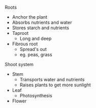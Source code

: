 Roots
- Anchor the plant
- Absorbs nutrients and water
- Stores starch and nutrients
- Taproot
	- Long and deep
- Fibrous root
	- Spread's out
	- eg. peas, grass

Shoot system
- Stem
	- Transports water and nutrients
	- Raises plants to get more sunlight
- Leaf
	- Photosynthesis
- Flower